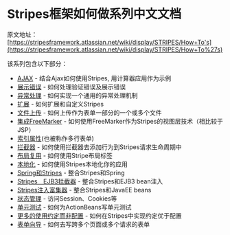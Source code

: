 # Stripes框架如何做系列中文文档

原文地址：[https://stripesframework.atlassian.net/wiki/display/STRIPES/How+To's](https://stripesframework.atlassian.net/wiki/display/STRIPES/How+To%27s)


该系列包含以下部分：

+ [AJAX](2016-07-08-stripes-how-to-ajax.md) - 结合Ajax如何使用Stripes, 用计算器应用作为示例
+ [展示错误](2016-07-09-stripes-how-to-display-errors.md) - 如何处理验证错误及展示错误
+ [异常处理](2016-07-10-stripes-how-to-exception_handling.md) - 如何实现一个通用的异常处理机制
+ [扩展](2016-07-10-stripes-how-to-extensions.md) - 如何扩展和自定义Stripes
+ [文件上传](2016-07-13-stripes-how-to-file-uploads.md) - 如何上传作为表单一部分的一个或多个文件
+ [集成FreeMarker](2016-07-12-stripes-how-to-freeMarker-with-stripes.md) - 如何使用FreeMarker作为Stripes的视图层技术（相比较于JSP）
+ [索引属性](2016-07-22-stripes-how-to-indexed-properties.md)(也被称作多行表单)
+ [拦截器](2016-07-16-stripes-how-to-intercept-execution.md) - 如何使用拦截器去添加行为到Stripes请求生命周期中
+ [布局复用](2016-07-17-stripes-how-to-layout-reuse.md) - 如何使用Stripe布局标签
+ [本地化](localization.md) - 如何使用Stripes本地化你的应用
+ [Spring和Stripes](2016-08-03-stripes-how-to-spring-with-stripes.md) - 整合Stripes和Spring
+ [Stripes　EJB3拦截器](stripes_ejb3_interceptor.md) - 整合Stripes和EJB3 bean注入
+ [Stripes注入富集器](stripes_injection_enricher.md) - 整合Stripes和JavaEE beans
+ [状态管理](state_management.md) - 访问Session、Cookies等
+ [单元测试](unit_testing.md) - 如何为ActionBeans写单元测试
+ [更多的使用约定而非配置](use_default_more.md) - 如何在Stripes中实现约定优于配置
+ [表单向导](wizard_forms.md) - 如何去写跨多个页面或多个请求的表单


